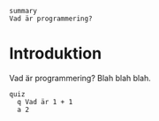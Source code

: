 ```omogen
summary
Vad är programmering?
```
# Introduktion
Vad är programmering? Blah blah blah.

```omogen
quiz
  q Vad är 1 + 1
  a 2
```
